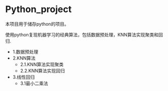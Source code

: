 # Python_project
本项目用于储存python的项目。

使用python复现机器学习的经典算法，包括数据预处理，KNN算法实现聚类和回归.

* 1.数据预处理
* 2.KNN算法
  * 2.1.KNN算法实现聚类
  * 2.2.KNN算法实现回归
* 3.线性回归
  * 3.1最小二乘法

